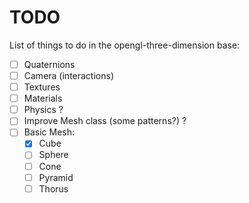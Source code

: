 # TODO

List of things to do in the opengl-three-dimension base:

- [ ] Quaternions
- [ ] Camera (interactions)
- [ ] Textures
- [ ] Materials
- [ ] Physics ?
- [ ] Improve Mesh class (some patterns?) ?
- [ ] Basic Mesh:
    - [x] Cube
    - [ ] Sphere
    - [ ] Cone
    - [ ] Pyramid
    - [ ] Thorus
